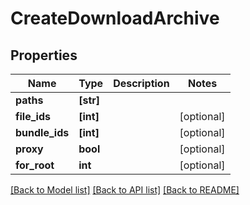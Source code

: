 # CreateDownloadArchive


## Properties
Name | Type | Description | Notes
------------ | ------------- | ------------- | -------------
**paths** | **[str]** |  | 
**file_ids** | **[int]** |  | [optional] 
**bundle_ids** | **[int]** |  | [optional] 
**proxy** | **bool** |  | [optional] 
**for_root** | **int** |  | [optional] 

[[Back to Model list]](../#documentation-for-models) [[Back to API list]](../#documentation-for-api-endpoints) [[Back to README]](../)


